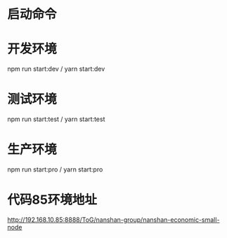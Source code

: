 # 启动命令

# 开发环境
npm run start:dev / yarn start:dev 

# 测试环境
npm run start:test / yarn start:test 

# 生产环境
npm run start:pro / yarn start:pro 

# 代码85环境地址
http://192.168.10.85:8888/ToG/nanshan-group/nanshan-economic-small-node